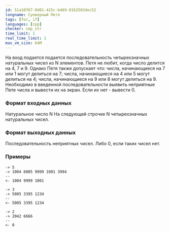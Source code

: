 ```yaml
---
id: 51a10767-0d01-415c-b469-8162503dec52
longname: Суеверный Петя
tags: [for, if]
languages: [cpp]
checker: cmp_str
time_limit: 1
real_time_limit: 1
max_vm_size: 64M
---
```


На вход подается подается последовательность четырехзначных натуральных чисел из N элементов. Петя не любит, когда число делится на 4, 7 и 9. Однако Петя также допускает что: числа, начинающиеся на 7 или 1 могут делиться на 7; числа, начинающиеся на 4 или 5 могут делиться на 4; числа, начинающиеся на 9 или 8 могут делиться на 9.
Необходимо в введенной последовательности выявить неприятные Пете числа и вывести их на экран.
Если их нет - вывести 0.

### Формат входных данных

Натуральное число N
На следующей строчке N четырехзначных натуральных чисел.

### Формат выходных данных

Последовательность неприятных чисел. Либо 0, если таких чисел нет.

### Примеры

```
-> 5
-> 1004 6005 9999 1001 3994
--
<- 1004 9999 1001 
```

```
-> 3
-> 5005 3395 1234
--
<- 5005 3395 1234
```

```
-> 2
-> 2042 6666 
--
<- 0
```
